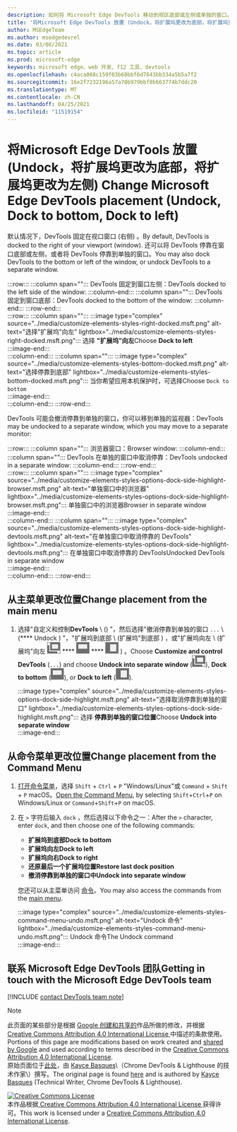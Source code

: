 ```yaml
---
description: 如何将 Microsoft Edge DevTools 移动到视区底部或左侧或单独的窗口。
title: '将Microsoft Edge DevTools 放置 (Undock，将扩展坞更改为底部，将扩展坞更改为左侧) '
author: MSEdgeTeam
ms.author: msedgedevrel
ms.date: 03/08/2021
ms.topic: article
ms.prod: microsoft-edge
keywords: microsoft edge、web 开发、f12 工具、devtools
ms.openlocfilehash: c4aca068c159f03b60bbf6d7643bb334a5b5a7f2
ms.sourcegitcommit: 16e2f7232196a57a70b979bbf8b663774b7ddc20
ms.translationtype: MT
ms.contentlocale: zh-CN
ms.lasthandoff: 04/25/2021
ms.locfileid: "11519154"
---
```

<!-- Copyright Kayce Basques 

   Licensed under the Apache License, Version 2.0 (the "License");
   you may not use this file except in compliance with the License.
   You may obtain a copy of the License at

       https://www.apache.org/licenses/LICENSE-2.0

   Unless required by applicable law or agreed to in writing, software
   distributed under the License is distributed on an "AS IS" BASIS,
   WITHOUT WARRANTIES OR CONDITIONS OF ANY KIND, either express or implied.
   See the License for the specific language governing permissions and
   limitations under the License.  -->

# <a name="change-microsoft-edge-devtools-placement-undock-dock-to-bottom-dock-to-left"></a><span data-ttu-id="fd3db-104">将Microsoft Edge DevTools 放置 (Undock，将扩展坞更改为底部，将扩展坞更改为左侧) </span><span class="sxs-lookup"><span data-stu-id="fd3db-104">Change Microsoft Edge DevTools placement (Undock, Dock to bottom, Dock to left)</span></span>  

<span data-ttu-id="fd3db-105">默认情况下，DevTools 固定在视口窗口 (右侧) 。</span><span class="sxs-lookup"><span data-stu-id="fd3db-105">By default, DevTools is docked to the right of your viewport (window).</span></span>  <span data-ttu-id="fd3db-106">还可以将 DevTools 停靠在窗口底部或左侧，或者将 DevTools 停靠到单独的窗口。</span><span class="sxs-lookup"><span data-stu-id="fd3db-106">You may also dock DevTools to the bottom or left of the window, or undock DevTools to a separate window.</span></span>

:::row:::
   :::column span="":::
      <span data-ttu-id="fd3db-107">DevTools 固定到窗口左侧：</span><span class="sxs-lookup"><span data-stu-id="fd3db-107">DevTools docked to the left side of the window:</span></span>
   :::column-end:::
   :::column span="":::
      <span data-ttu-id="fd3db-108">DevTools 固定到窗口底部：</span><span class="sxs-lookup"><span data-stu-id="fd3db-108">DevTools docked to the bottom of the window:</span></span>
   :::column-end:::
:::row-end:::  
:::row:::
   :::column span="":::
      :::image type="complex" source="../media/customize-elements-styles-right-docked.msft.png" alt-text="选择"扩展坞"向左" lightbox="../media/customize-elements-styles-right-docked.msft.png":::
         <span data-ttu-id="fd3db-110">选择 **"扩展坞"向左**</span><span class="sxs-lookup"><span data-stu-id="fd3db-110">Choose **Dock to left**</span></span>  
      :::image-end:::  
   :::column-end:::
   :::column span="":::
      :::image type="complex" source="../media/customize-elements-styles-bottom-docked.msft.png" alt-text="选择停靠到底部" lightbox="../media/customize-elements-styles-bottom-docked.msft.png":::
         <span data-ttu-id="fd3db-112">当你希望应用本机保护时，可选择</span><span class="sxs-lookup"><span data-stu-id="fd3db-112">Choose</span></span> `Dock to bottom`  
      :::image-end:::  
   :::column-end:::
:::row-end:::  

<span data-ttu-id="fd3db-113">DevTools 可能会撤消停靠到单独的窗口，你可以移到单独的监视器：</span><span class="sxs-lookup"><span data-stu-id="fd3db-113">DevTools may be undocked to a separate window, which you may move to a separate monitor:</span></span>

:::row:::
   :::column span="":::
      <span data-ttu-id="fd3db-114">浏览器窗口：</span><span class="sxs-lookup"><span data-stu-id="fd3db-114">Browser window:</span></span>
   :::column-end:::
   :::column span="":::
      <span data-ttu-id="fd3db-115">DevTools 在单独的窗口中取消停靠：</span><span class="sxs-lookup"><span data-stu-id="fd3db-115">DevTools undocked in a separate window:</span></span>
   :::column-end:::
:::row-end:::  
:::row:::
   :::column span="":::
      :::image type="complex" source="../media/customize-elements-styles-options-dock-side-highlight-browser.msft.png" alt-text="单独窗口中的浏览器" lightbox="../media/customize-elements-styles-options-dock-side-highlight-browser.msft.png":::
         <span data-ttu-id="fd3db-117">单独窗口中的浏览器</span><span class="sxs-lookup"><span data-stu-id="fd3db-117">Browser in separate window</span></span>  
      :::image-end:::  
   :::column-end:::
   :::column span="":::
      :::image type="complex" source="../media/customize-elements-styles-options-dock-side-highlight-devtools.msft.png" alt-text="在单独窗口中取消停靠的 DevTools" lightbox="../media/customize-elements-styles-options-dock-side-highlight-devtools.msft.png":::
         <span data-ttu-id="fd3db-119">在单独窗口中取消停靠的 DevTools</span><span class="sxs-lookup"><span data-stu-id="fd3db-119">Undocked DevTools in separate window</span></span>  
      :::image-end:::  
   :::column-end:::
:::row-end:::  

## <a name="change-placement-from-the-main-menu"></a><span data-ttu-id="fd3db-120">从主菜单更改位置</span><span class="sxs-lookup"><span data-stu-id="fd3db-120">Change placement from the main menu</span></span>  

1.  <span data-ttu-id="fd3db-121">选择"自定义和控制**DevTools** \ (\) "，然后选择"撤消停靠到单独的窗口 `...` \ (\*\*\*\* Undock \) "，"扩展坞到底部 \ (扩展坞"到底部 \) ，或"扩展坞向左 \ (扩展坞"向左 ![ ](../media/undock-icon.msft.png) \*\*\*\* ![ ](../media/bottom-icon.msft.png) \*\*\*\* ![ ](../media/left-icon.msft.png) \) 。</span><span class="sxs-lookup"><span data-stu-id="fd3db-121">Choose **Customize and control DevTools** \(`...`\) and choose **Undock into separate window** \(![Undock](../media/undock-icon.msft.png)\), **Dock to bottom** \(![Dock to bottom](../media/bottom-icon.msft.png)\), or **Dock to left** \(![Dock to left](../media/left-icon.msft.png)\).</span></span>  
    
    :::image type="complex" source="../media/customize-elements-styles-options-dock-side-highlight.msft.png" alt-text="选择取消停靠到单独的窗口" lightbox="../media/customize-elements-styles-options-dock-side-highlight.msft.png":::
       <span data-ttu-id="fd3db-123">选择 **停靠到单独的窗口位置**</span><span class="sxs-lookup"><span data-stu-id="fd3db-123">Choose **Undock into separate window**</span></span>  
    :::image-end:::  
    
## <a name="change-placement-from-the-command-menu"></a><span data-ttu-id="fd3db-124">从命令菜单更改位置</span><span class="sxs-lookup"><span data-stu-id="fd3db-124">Change placement from the Command Menu</span></span>  

1.  <span data-ttu-id="fd3db-125">[打开命令菜单][DevtoolsCommandMenu]，选择 `Shift` + `Ctrl` + `P` "Windows/Linux"或 `Command` + `Shift` + `P` macOS。</span><span class="sxs-lookup"><span data-stu-id="fd3db-125">[Open the Command Menu][DevtoolsCommandMenu], by selecting `Shift`+`Ctrl`+`P` on Windows/Linux or `Command`+`Shift`+`P` on macOS.</span></span>  
1.  <span data-ttu-id="fd3db-126">在 `>` 字符后输入 `dock` ，然后选择以下命令之一：</span><span class="sxs-lookup"><span data-stu-id="fd3db-126">After the `>` character, enter `dock`, and then choose one of the following commands:</span></span>  
    
    *  **<span data-ttu-id="fd3db-127">扩展坞到底部</span><span class="sxs-lookup"><span data-stu-id="fd3db-127">Dock to bottom</span></span>**
    *  **<span data-ttu-id="fd3db-128">扩展坞向左</span><span class="sxs-lookup"><span data-stu-id="fd3db-128">Dock to left</span></span>**
    *  **<span data-ttu-id="fd3db-129">扩展坞向右</span><span class="sxs-lookup"><span data-stu-id="fd3db-129">Dock to right</span></span>**
    *  **<span data-ttu-id="fd3db-130">还原最后一个扩展坞位置</span><span class="sxs-lookup"><span data-stu-id="fd3db-130">Restore last dock position</span></span>**
    *  **<span data-ttu-id="fd3db-131">撤消停靠到单独的窗口中</span><span class="sxs-lookup"><span data-stu-id="fd3db-131">Undock into separate window</span></span>**
    
    <span data-ttu-id="fd3db-132">您还可以从主菜单访问 [命令](#change-placement-from-the-main-menu)。</span><span class="sxs-lookup"><span data-stu-id="fd3db-132">You may also access the commands from the [main menu](#change-placement-from-the-main-menu).</span></span> 
    
    :::image type="complex" source="../media/customize-elements-styles-command-menu-undo.msft.png" alt-text="Undock 命令" lightbox="../media/customize-elements-styles-command-menu-undo.msft.png":::
       <span data-ttu-id="fd3db-134">Undock 命令</span><span class="sxs-lookup"><span data-stu-id="fd3db-134">The Undock command</span></span>  
    :::image-end:::  
    
## <a name="getting-in-touch-with-the-microsoft-edge-devtools-team"></a><span data-ttu-id="fd3db-135">联系 Microsoft Edge DevTools 团队</span><span class="sxs-lookup"><span data-stu-id="fd3db-135">Getting in touch with the Microsoft Edge DevTools team</span></span>  

[!INCLUDE [contact DevTools team note](../includes/contact-devtools-team-note.md)]  

<!-- links -->  

[DevtoolsCommandMenu]: ../command-menu/index.md "使用 Microsoft Edge DevTools 命令菜单运行|Microsoft Docs"  

> [!NOTE]
> <span data-ttu-id="fd3db-137">此页面的某些部分是根据 [Google 创建和共享的][GoogleSitePolicies]作品所做的修改，并根据[ Creative Commons Attribution 4.0 International License ][CCA4IL]中描述的条款使用。</span><span class="sxs-lookup"><span data-stu-id="fd3db-137">Portions of this page are modifications based on work created and [shared by Google][GoogleSitePolicies] and used according to terms described in the [Creative Commons Attribution 4.0 International License][CCA4IL].</span></span>  
> <span data-ttu-id="fd3db-138">原始页面位于[此处](https://developers.google.com/web/tools/chrome-devtools/customize/placement)，由 [Kayce Basques][KayceBasques]\（Chrome DevTools \& Lighthouse 的技术作家\）撰写。</span><span class="sxs-lookup"><span data-stu-id="fd3db-138">The original page is found [here](https://developers.google.com/web/tools/chrome-devtools/customize/placement) and is authored by [Kayce Basques][KayceBasques] \(Technical Writer, Chrome DevTools \& Lighthouse\).</span></span>  

[![Creative Commons License][CCby4Image]][CCA4IL]  
<span data-ttu-id="fd3db-140">本作品根据[ Creative Commons Attribution 4.0 International License ][CCA4IL]获得许可。</span><span class="sxs-lookup"><span data-stu-id="fd3db-140">This work is licensed under a [Creative Commons Attribution 4.0 International License][CCA4IL].</span></span>  

[CCA4IL]: https://creativecommons.org/licenses/by/4.0  
[CCby4Image]: https://i.creativecommons.org/l/by/4.0/88x31.png  
[GoogleSitePolicies]: https://developers.google.com/terms/site-policies  
[KayceBasques]: https://developers.google.com/web/resources/contributors/kaycebasques  
